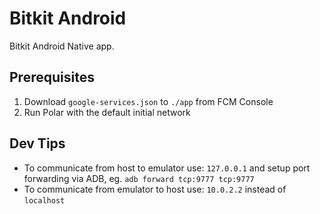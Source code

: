 # Bitkit Android
Bitkit Android Native app.

## Prerequisites
1. Download `google-services.json` to `./app` from FCM Console
2. Run Polar with the default initial network

## Dev Tips
- To communicate from host to emulator use:
  `127.0.0.1` and setup port forwarding via ADB, eg. `adb forward tcp:9777 tcp:9777`
- To communicate from emulator to host use:
  `10.0.2.2` instead of `localhost`

